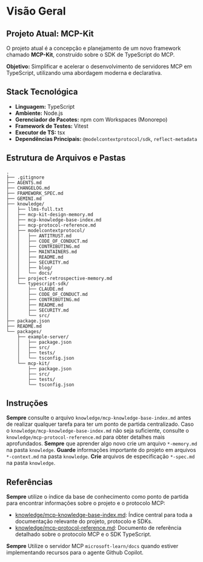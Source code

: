 # Visão Geral

## Projeto Atual: MCP-Kit

O projeto atual é a concepção e planejamento de um novo framework chamado **MCP-Kit**, construído sobre o SDK de TypeScript do MCP.

**Objetivo:** Simplificar e acelerar o desenvolvimento de servidores MCP em TypeScript, utilizando uma abordagem moderna e declarativa.

## Stack Tecnológica

- **Linguagem:** TypeScript
- **Ambiente:** Node.js
- **Gerenciador de Pacotes:** npm com Workspaces (Monorepo)
- **Framework de Testes:** Vitest
- **Executor de TS:** tsx
- **Dependências Principais:** `@modelcontextprotocol/sdk`, `reflect-metadata`

## Estrutura de Arquivos e Pastas

```
.
├── .gitignore
├── AGENTS.md
├── CHANGELOG.md
├── FRAMEWORK_SPEC.md
├── GEMINI.md
├── knowledge/
│   ├── llms-full.txt
│   ├── mcp-kit-design-memory.md
│   ├── mcp-knowledge-base-index.md
│   ├── mcp-protocol-reference.md
│   ├── modelcontextprotocol/
│   │   ├── ANTITRUST.md
│   │   ├── CODE_OF_CONDUCT.md
│   │   ├── CONTRIBUTING.md
│   │   ├── MAINTAINERS.md
│   │   ├── README.md
│   │   ├── SECURITY.md
│   │   ├── blog/
│   │   └── docs/
│   ├── project-retrospective-memory.md
│   └── typescript-sdk/
│       ├── CLAUDE.md
│       ├── CODE_OF_CONDUCT.md
│       ├── CONTRIBUTING.md
│       ├── README.md
│       ├── SECURITY.md
│       └── src/
├── package.json
├── README.md
└── packages/
    ├── example-server/
    │   ├── package.json
    │   ├── src/
    │   ├── tests/
    │   └── tsconfig.json
    └── mcp-kit/
        ├── package.json
        ├── src/
        ├── tests/
        └── tsconfig.json
```

## Instruções

**Sempre** consulte o arquivo `knowledge/mcp-knowledge-base-index.md` antes de realizar qualquer tarefa para ter um ponto de partida centralizado.
Caso o `knowledge/mcp-knowledge-base-index.md` não seja suficiente, consulte o `knowledge/mcp-protocol-reference.md` para obter detalhes mais aprofundados.
**Sempre** que aprender algo novo crie um arquivo `*-memory.md` na pasta `knowledge`.
**Guarde** informações importante do projeto em arquivos `*-context.md` na pasta `knowledge`.
**Crie** arquivos de especificação `*-spec.md` na pasta `knowledge`.

## Referências
**Sempre** utilize o índice da base de conhecimento como ponto de partida para encontrar informações sobre o projeto e o protocolo MCP:

- [knowledge/mcp-knowledge-base-index.md](knowledge/mcp-knowledge-base-index.md): Índice central para toda a documentação relevante do projeto, protocolo e SDKs.
- [knowledge/mcp-protocol-reference.md](knowledge/mcp-protocol-reference.md): Documento de referência detalhado sobre o protocolo MCP e o SDK TypeScript.

**Sempre** Utilize o servidor MCP `microsoft-learn/docs` quando estiver implementando recursos para o agente Github Copilot.